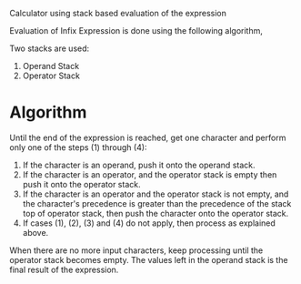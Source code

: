 Calculator using stack based evaluation of the expression

Evaluation of Infix Expression is done using the following algorithm,

Two stacks are used:
  1. Operand Stack
  2. Operator Stack
  
# Algorithm

Until the end of the expression is reached, get one character and perform only one of the steps (1) through (4):
  1. If the character is an operand, push it onto the operand stack.
  2. If the character is an operator, and the operator stack is empty then push it onto the operator stack.
  3. If the character is an operator and the operator stack is not empty, and the character's precedence is greater than the precedence of      the stack top of operator stack, then push the character onto the operator stack.
  4. If cases (1), (2), (3) and (4) do not apply, then process as explained above.

When there are no more input characters, keep processing until the operator stack becomes empty.  The values left in the operand stack is the final result of the expression.
